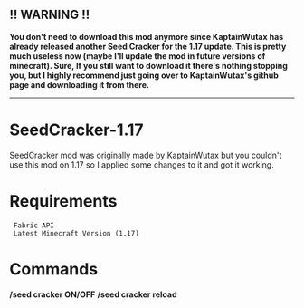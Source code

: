 ## !! WARNING !! ##

**You don't need to download this mod anymore since KaptainWutax has already released another Seed Cracker for the 1.17 update. This is pretty much useless now (maybe I'll update the mod in future versions of minecraft). Sure, If you still want to download it there's nothing stopping you, but I highly recommend just going over to KaptainWutax's github page and downloading it from there.**

<hr>




# SeedCracker-1.17
SeedCracker mod was originally made by KaptainWutax but you couldn't use this mod on 1.17 so I applied some changes to it and got it working. 

# Requirements
```
 Fabric API
 Latest Minecraft Version (1.17)
```

# Commands 
**/seed cracker ON/OFF**
**/seed cracker reload**



